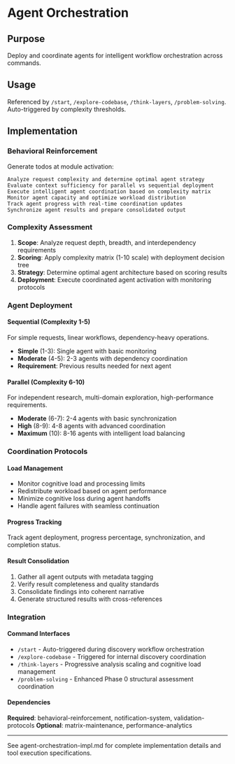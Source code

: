 # Agent Orchestration

## Purpose
Deploy and coordinate agents for intelligent workflow orchestration across commands.

## Usage
Referenced by `/start`, `/explore-codebase`, `/think-layers`, `/problem-solving`. Auto-triggered by complexity thresholds.

## Implementation

### Behavioral Reinforcement
Generate todos at module activation:

```
Analyze request complexity and determine optimal agent strategy
Evaluate context sufficiency for parallel vs sequential deployment
Execute intelligent agent coordination based on complexity matrix
Monitor agent capacity and optimize workload distribution
Track agent progress with real-time coordination updates
Synchronize agent results and prepare consolidated output
```

### Complexity Assessment
1. **Scope**: Analyze request depth, breadth, and interdependency requirements
2. **Scoring**: Apply complexity matrix (1-10 scale) with deployment decision tree  
3. **Strategy**: Determine optimal agent architecture based on scoring results
4. **Deployment**: Execute coordinated agent activation with monitoring protocols

### Agent Deployment

#### Sequential (Complexity 1-5)
For simple requests, linear workflows, dependency-heavy operations.

- **Simple** (1-3): Single agent with basic monitoring
- **Moderate** (4-5): 2-3 agents with dependency coordination
- **Requirement**: Previous results needed for next agent

#### Parallel (Complexity 6-10)
For independent research, multi-domain exploration, high-performance requirements.

- **Moderate** (6-7): 2-4 agents with basic synchronization  
- **High** (8-9): 4-8 agents with advanced coordination
- **Maximum** (10): 8-16 agents with intelligent load balancing

### Coordination Protocols

#### Load Management
- Monitor cognitive load and processing limits
- Redistribute workload based on agent performance
- Minimize cognitive loss during agent handoffs
- Handle agent failures with seamless continuation

#### Progress Tracking
Track agent deployment, progress percentage, synchronization, and completion status.

#### Result Consolidation
1. Gather all agent outputs with metadata tagging
2. Verify result completeness and quality standards
3. Consolidate findings into coherent narrative
4. Generate structured results with cross-references

### Integration

#### Command Interfaces
- `/start` - Auto-triggered during discovery workflow orchestration
- `/explore-codebase` - Triggered for internal discovery coordination  
- `/think-layers` - Progressive analysis scaling and cognitive load management
- `/problem-solving` - Enhanced Phase 0 structural assessment coordination

#### Dependencies
**Required**: behavioral-reinforcement, notification-system, validation-protocols
**Optional**: matrix-maintenance, performance-analytics

---

See agent-orchestration-impl.md for complete implementation details and tool execution specifications.